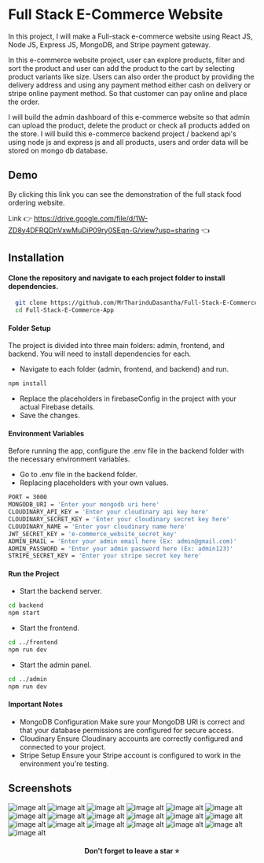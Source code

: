 # Full Stack E-Commerce Website

In this project, I will make a Full-stack e-commerce website using React JS, Node JS, Express JS, MongoDB, and Stripe payment gateway. 

In this e-commerce website project, user can explore products, filter and sort the product and user can add the product to the cart by selecting product variants like size. Users can also order the product by providing the delivery address and using any payment method either cash on delivery or stripe online payment method. So that customer can pay online and place the order.

I will build the admin dashboard of this e-commerce website so that admin can upload the product, delete the product or check all products added on the store. I will build this e-commerce backend project / backend api's using node js and express js and all products, users and order data will be stored on mongo db database.


## Demo

By clicking this link you can see the demonstration of the full stack food ordering website.

Link 👉 https://drive.google.com/file/d/1W-ZD8y4DFRQDnVxwMuDiP09ry0SEqn-G/view?usp=sharing 👈


## Installation

#### Clone the repository and navigate to each project folder to install dependencies.
```bash
  git clone https://github.com/MrTharinduDasantha/Full-Stack-E-Commerce-App.git
  cd Full-Stack-E-Commerce-App
```
#### Folder Setup
The project is divided into three main folders: admin, frontend, and backend. You will need to install dependencies for each.
- Navigate to each folder (admin, frontend, and backend) and run.
```bash
npm install
```
- Replace the placeholders in firebaseConfig in the project with your actual Firebase details.
- Save the changes.
#### Environment Variables
Before running the app, configure the .env file in the backend folder with the necessary environment variables.
- Go to .env file in the backend folder.
- Replacing placeholders with your own values.
```bash
PORT = 3000
MONGODB_URI = 'Enter your mongodb uri here'
CLOUDINARY_API_KEY = 'Enter your cloudinary api key here'
CLOUDINARY_SECRET_KEY = 'Enter your cloudinary secret key here'
CLOUDINARY_NAME = 'Enter your cloudinary name here'
JWT_SECRET_KEY = 'e-commerce_website_secret_key'
ADMIN_EMAIL = 'Enter your admin email here (Ex: admin@gmail.com)'
ADMIN_PASSWORD = 'Enter your admin password here (Ex: admin123)'
STRIPE_SECRET_KEY = 'Enter your stripe secret key here'
```
#### Run the Project
- Start the backend server.
```bash
cd backend
npm start
```
- Start the frontend.
```bash
cd ../frontend
npm run dev
```
- Start the admin panel.
```bash
cd ../admin
npm run dev
```
#### Important Notes
- MongoDB Configuration
Make sure your MongoDB URI is correct and that your database permissions are configured for secure access.
- Cloudinary
Ensure Cloudinary accounts are correctly configured and connected to your project.
- Stripe Setup
Ensure your Stripe account is configured to work in the environment you're testing.


## Screenshots

![image alt](https://github.com/MrTharinduDasantha/Full-Stack-E-Commerce-App/blob/afe0d2be35573fe3232b84865a3197cae46cd62f/Img%20-%201.png)
![image alt](https://github.com/MrTharinduDasantha/Full-Stack-E-Commerce-App/blob/afe0d2be35573fe3232b84865a3197cae46cd62f/Img%20-%202.png)
![image alt](https://github.com/MrTharinduDasantha/Full-Stack-E-Commerce-App/blob/afe0d2be35573fe3232b84865a3197cae46cd62f/Img%20-%203.png)
![image alt](https://github.com/MrTharinduDasantha/Full-Stack-E-Commerce-App/blob/afe0d2be35573fe3232b84865a3197cae46cd62f/Img%20-%204.png)
![image alt](https://github.com/MrTharinduDasantha/Full-Stack-E-Commerce-App/blob/afe0d2be35573fe3232b84865a3197cae46cd62f/Img%20-%205.png)
![image alt](https://github.com/MrTharinduDasantha/Full-Stack-E-Commerce-App/blob/afe0d2be35573fe3232b84865a3197cae46cd62f/Img%20-%206.png)
![image alt](https://github.com/MrTharinduDasantha/Full-Stack-E-Commerce-App/blob/afe0d2be35573fe3232b84865a3197cae46cd62f/Img%20-%207.png)
![image alt](https://github.com/MrTharinduDasantha/Full-Stack-E-Commerce-App/blob/afe0d2be35573fe3232b84865a3197cae46cd62f/Img%20-%208.png)
![image alt](https://github.com/MrTharinduDasantha/Full-Stack-E-Commerce-App/blob/afe0d2be35573fe3232b84865a3197cae46cd62f/Img%20-%209.png)
![image alt](https://github.com/MrTharinduDasantha/Full-Stack-E-Commerce-App/blob/afe0d2be35573fe3232b84865a3197cae46cd62f/Img%20-%2011.png)
![image alt](https://github.com/MrTharinduDasantha/Full-Stack-E-Commerce-App/blob/afe0d2be35573fe3232b84865a3197cae46cd62f/Img%20-%2012.png)
![image alt](https://github.com/MrTharinduDasantha/Full-Stack-E-Commerce-App/blob/afe0d2be35573fe3232b84865a3197cae46cd62f/Img%20-%2013.png)
![image alt](https://github.com/MrTharinduDasantha/Full-Stack-E-Commerce-App/blob/afe0d2be35573fe3232b84865a3197cae46cd62f/Img%20-%2014.png)
![image alt](https://github.com/MrTharinduDasantha/Full-Stack-E-Commerce-App/blob/afe0d2be35573fe3232b84865a3197cae46cd62f/Img%20-%2015.png)
![image alt](https://github.com/MrTharinduDasantha/Full-Stack-E-Commerce-App/blob/afe0d2be35573fe3232b84865a3197cae46cd62f/Img%20-%2016.png)
![image alt](https://github.com/MrTharinduDasantha/Full-Stack-E-Commerce-App/blob/afe0d2be35573fe3232b84865a3197cae46cd62f/Img%20-%2017.png)
![image alt](https://github.com/MrTharinduDasantha/Full-Stack-E-Commerce-App/blob/afe0d2be35573fe3232b84865a3197cae46cd62f/Img%20-%2018.png)
![image alt](https://github.com/MrTharinduDasantha/Full-Stack-E-Commerce-App/blob/afe0d2be35573fe3232b84865a3197cae46cd62f/Img%20-%2019.png)
![image alt](https://github.com/MrTharinduDasantha/Full-Stack-E-Commerce-App/blob/afe0d2be35573fe3232b84865a3197cae46cd62f/Img%20-%2020.png)

<h4 align="center"> Don't forget to leave a star ⭐️ </h4>
